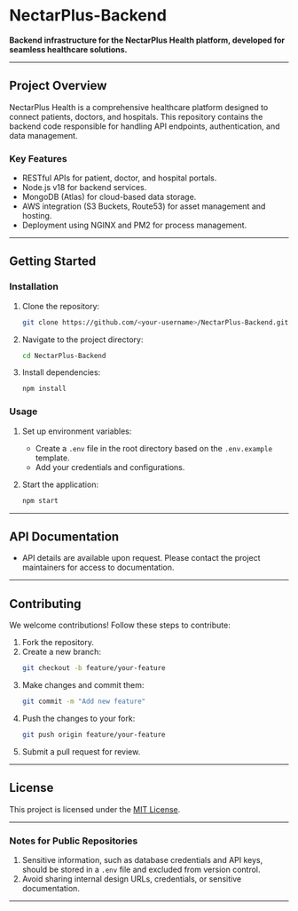 # **NectarPlus-Backend**  
**Backend infrastructure for the NectarPlus Health platform, developed for seamless healthcare solutions.**

---

## **Project Overview**  
NectarPlus Health is a comprehensive healthcare platform designed to connect patients, doctors, and hospitals. This repository contains the backend code responsible for handling API endpoints, authentication, and data management.

### **Key Features**  
- RESTful APIs for patient, doctor, and hospital portals.  
- Node.js v18 for backend services.  
- MongoDB (Atlas) for cloud-based data storage.  
- AWS integration (S3 Buckets, Route53) for asset management and hosting.  
- Deployment using NGINX and PM2 for process management.  

---

## **Getting Started**  

### **Installation**  
1. Clone the repository:  
   ```bash
   git clone https://github.com/<your-username>/NectarPlus-Backend.git
   ```  
2. Navigate to the project directory:  
   ```bash
   cd NectarPlus-Backend
   ```  
3. Install dependencies:  
   ```bash
   npm install
   ```  

### **Usage**  
1. Set up environment variables:  
   - Create a `.env` file in the root directory based on the `.env.example` template.  
   - Add your credentials and configurations.  

2. Start the application:  
   ```bash
   npm start
   ```  

---

## **API Documentation**  
- API details are available upon request. Please contact the project maintainers for access to documentation.  

---

## **Contributing**  
We welcome contributions! Follow these steps to contribute:  
1. Fork the repository.  
2. Create a new branch:  
   ```bash
   git checkout -b feature/your-feature
   ```  
3. Make changes and commit them:  
   ```bash
   git commit -m "Add new feature"
   ```  
4. Push the changes to your fork:  
   ```bash
   git push origin feature/your-feature
   ```  
5. Submit a pull request for review.  

---

## **License**  
This project is licensed under the [MIT License](LICENSE).  

---

### **Notes for Public Repositories**  
1. Sensitive information, such as database credentials and API keys, should be stored in a `.env` file and excluded from version control.  
2. Avoid sharing internal design URLs, credentials, or sensitive documentation.  

---


